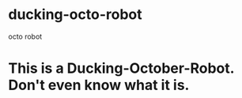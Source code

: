 # ducking-octo-robot
octo robot
<html>
<body>
<font:comic sans Ms>
<h1>This is a Ducking-October-Robot. Don't even know what it is.</h1> </font:comic sans Ms> <body> <html>
